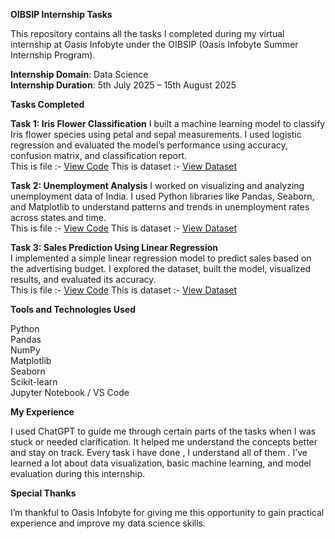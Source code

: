 **OIBSIP Internship Tasks**

This repository contains all the tasks I completed during my virtual internship at Oasis Infobyte under the OIBSIP (Oasis Infobyte Summer Internship Program).

**Internship Domain**: Data Science  
**Internship Duration**: 5th July 2025 – 15th August 2025

**Tasks Completed**

**Task 1: Iris Flower Classification**
I built a machine learning model to classify Iris flower species using petal and sepal measurements.
I used logistic regression and evaluated the model’s performance using accuracy, confusion matrix, and classification report.  
This is file :- [View Code](./OisisTask1.py)
This is dataset :- [View Dataset](./Iris.csv)

**Task 2: Unemployment Analysis** 
I worked on visualizing and analyzing unemployment data of India.
I used Python libraries like Pandas, Seaborn, and Matplotlib to understand patterns and trends in unemployment rates across states and time.  
This is file :- [View Code](./OisisTask2.py)
This is dataset :- [View Dataset](./Task-2-Unemployment-Analysis/Unemployment%20in%20India.csv)

**Task 3: Sales Prediction Using Linear Regression**  
I implemented a simple linear regression model to predict sales based on the advertising budget.
I explored the dataset, built the model, visualized results, and evaluated its accuracy.  
This is file :- [View Code](./OisisTask1.py)
This is dataset :- [View Dataset](./car%20data.csv)


**Tools and Technologies Used**

Python  
Pandas  
NumPy  
Matplotlib  
Seaborn  
Scikit-learn  
Jupyter Notebook / VS Code

**My Experience**

I used ChatGPT to guide me through certain parts of the tasks when I was stuck or needed clarification.
It helped me understand the concepts better and stay on track.
Every task i have done , I understand all of them . I’ve learned a lot about data visualization, basic machine learning, and model evaluation during this internship.

**Special Thanks**

I’m thankful to Oasis Infobyte for giving me this opportunity to gain practical experience and improve my data science skills.
